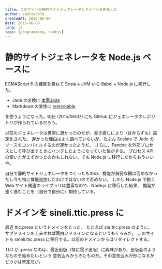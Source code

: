 ```yaml
---
title: このサイトの静的サイトジェネレータとドメインを刷新した
author: sumito3478
createdAt: 2015-06-06
date: 2015-06-06
lang: ja
tags: [programming, nodejs]
---
```


# 静的サイトジェネレータを Node.js ベースに

ECMAScript 6 の練習を兼ねて Scala + JVM から Babel + Node.js に移行した。

- Jade の変換に [本家Jade](https://github.com/jadejs/jade)
- Markdown の変換に [remarkable](https://github.com/jonschlinkert/remarkable)

を使うようになった。明日 (2015/06/07) にも GitHub にジェネレータのレポジトリが作られているだろう。

以前のジェネレータは異常に遅かったのだが、書き直しにより（はからずも）高速化された。
遅かった理由はよく調べていないが、たぶん Scalate で Jade のソースをコンパイルするのが遅かったようだ。
さらに、Pandoc を外部プロセスとして呼び出すときにハングしたようになっていた気がする。
プロセス API の使い方がまずかったのかもしれない。でも Node.js に移行したからもういいや。

自分で静的サイトジェネレータをつくったものの、機能が貧弱な観は否めなかったし今も特に機能追加したわけではないので否めない。
しかし Node.js で動く Web サイト関連のライブラリは豊富なので、Node.js に移行した結果、
開発が速く進むことを（自分で自分に）期待している。

# ドメインを sineli.ttic.press に

最近 ttic.press というドメインをとった。
たとえば sta.ttic.press のように、
サブドメインを工夫すれば面白いドメインになるというもくろみだ。
このサイトも sineli.ttic.press に移行する。以前のドメインからはリダイレクトする。

TLD が .press なのは、最近出版（特に電子出版）に興味があり、出版会のようなものを始めたいという
意気込みからきたものだ。その意気込みが形になるかどうかは未定だが。

